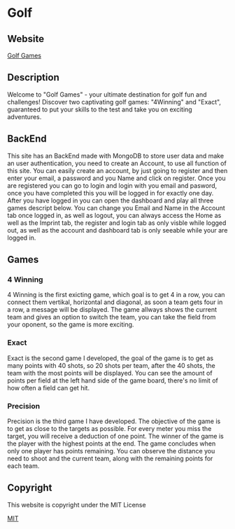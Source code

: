 # Golf

## Website

[Golf Games](https://golf.moinjulian.com)

## Description

Welcome to "Golf Games" - your ultimate destination for golf fun and
challenges! Discover two captivating golf games: "4Winning" and "Exact",
guaranteed to put your skills to the test and take you on exciting
adventures.

## BackEnd

This site has an BackEnd made with MongoDB to store user data and make an user authentication, you need to create an Account, to use all function of this site.
You can easily create an account, by just going to register and then enter your email, a password and you Name and click on register. Once you are registered you can go to login and login with you email and pasword, once you have completed this you will be logged in for exactly one day. After you have logged in you can open the dashboard and play all three games descript below. You can change you Email and Name in the Account tab once logged in, as well as logout, you can always access the Home as well as the Imprint tab, the register and login tab as only visble while logged out, as well as the account and dashboard tab is only seeable while your are logged in.

## Games

### 4 Winning

4 Winning is the first exicting game, which goal is to get 4 in a row, you
can connect them vertikal, horizontal and diagonal, as soon a team gets four
in a row, a message will be displayed. The game allways shows the current
team and gives an option to switch the team, you can take the field from
your oponent, so the game is more exciting.

### Exact

Exact is the second game I developed, the goal of the game is to get as many
points with 40 shots, so 20 shots per team, after the 40 shots, the team
with the most points will be displayed. You can see the amount of points per
field at the left hand side of the game board, there's no limit of how often
a field can get hit.

### Precision

Precision is the third game I have developed. The objective of the game is
to get as close to the targets as possible. For every meter you miss the
target, you will receive a deduction of one point. The winner of the game is
the player with the highest points at the end. The game concludes when only
one player has points remaining. You can observe the distance you need to
shoot and the current team, along with the remaining points for each team.

## Copyright

This website is copyright under the MIT License

[MIT](/LICENSE)
